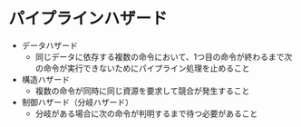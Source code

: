 # パイプラインハザード

- データハザード
    - 同じデータに依存する複数の命令において、1つ目の命令が終わるまで次の命令が実行できないためにパイプライン処理を止めること
- 構造ハザード
    - 複数の命令が同時に同じ資源を要求して競合が発生すること
- 制御ハザード（分岐ハザード）
    - 分岐がある場合に次の命令が判明するまで待つ必要があること
